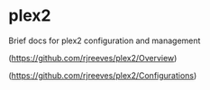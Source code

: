 # plex2
Brief docs for plex2 configuration and management



(https://github.com/rjreeves/plex2/Overview)

(https://github.com/rjreeves/plex2/Configurations)
